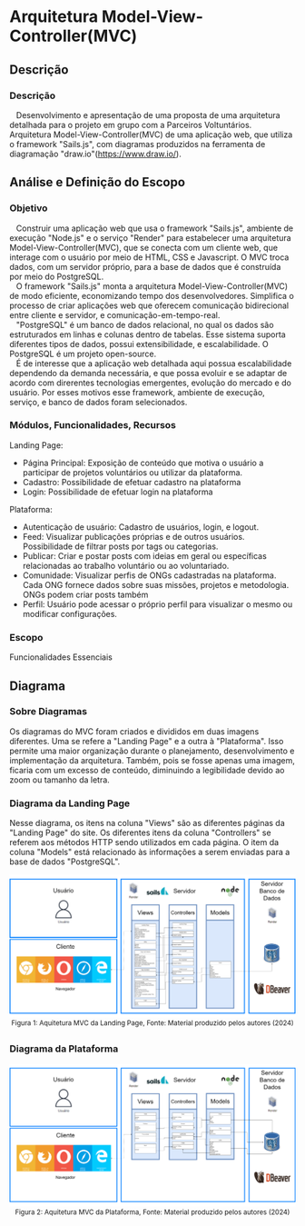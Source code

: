 # Arquitetura Model-View-Controller(MVC) 
## Descrição
### Descrição
&nbsp;&nbsp;&nbsp;Desenvolvimento e apresentação de uma proposta de uma arquitetura detalhada para o projeto em grupo com a Parceiros Voltuntários. Arquitetura Model-View-Controller(MVC) de uma aplicação web, que utiliza o framework "Sails.js", com diagramas produzidos na ferramenta de diagramação "draw.io"(https://www.draw.io/).  

## Análise e Definição do Escopo
### Objetivo
&nbsp;&nbsp;&nbsp;Construir uma aplicação web que usa o framework "Sails.js", ambiente de execução "Node.js" e o serviço "Render" para estabelecer uma arquitetura Model-View-Controller(MVC), que se conecta com um cliente web, que interage com o usuário por meio de HTML, CSS e Javascript. O MVC troca dados, com um servidor próprio, para a base de dados que é construída por meio do PostgreSQL.
<br>
&nbsp;&nbsp;&nbsp;O framework "Sails.js" monta a arquitetura Model-View-Controller(MVC) de modo eficiente, economizando tempo dos desenvolvedores. Simplifica o processo de criar aplicações web que oferecem comunicação bidirecional entre cliente e servidor, e comunicação-em-tempo-real.
<br>
&nbsp;&nbsp;&nbsp;"PostgreSQL" é um banco de dados relacional, no qual os dados são estruturados em linhas e colunas dentro de tabelas. Esse sistema suporta diferentes tipos de dados, possui extensibilidade, e escalabilidade. O PostgreSQL é um projeto open-source.
<br>
&nbsp;&nbsp;&nbsp;É de interesse que a aplicação web detalhada aqui possua escalabilidade dependendo da demanda necessária, e que possa evoluir e se adaptar de acordo com direrentes tecnologias emergentes, evolução do mercado e do usuário. Por esses motivos esse framework, ambiente de execução, serviço, e banco de dados foram selecionados.

### Módulos, Funcionalidades, Recursos
Landing Page:
- Página Principal: Exposição de conteúdo que motiva o usuário a participar de projetos voluntários ou utilizar da plataforma.
- Cadastro: Possibilidade de efetuar cadastro na plataforma
- Login: Possibilidade de efetuar login na plataforma

Plataforma:
- Autenticação de usuário: Cadastro de usuários, login, e logout.
- Feed: Visualizar publicações próprias e de outros usuários. Possibilidade de filtrar posts por tags ou categorias. 
- Publicar: Criar e postar posts com ideias em geral ou específicas relacionadas ao trabalho voluntário ou ao voluntariado.
- Comunidade: Visualizar perfis de ONGs cadastradas na plataforma. Cada ONG fornece dados sobre suas missões, projetos e metodologia. ONGs podem criar posts também
- Perfil: Usuário pode acessar o próprio perfil para visualizar o mesmo ou modificar configurações.

### Escopo
Funcionalidades Essenciais

## Diagrama
### Sobre Diagramas
Os diagramas do MVC foram criados e divididos em duas imagens diferentes. Uma se refere a "Landing Page" e a outra à "Plataforma". Isso permite uma maior organização durante o planejamento, desenvolvimento e implementação da arquitetura. Também, pois se fosse apenas uma imagem, ficaria com um excesso de conteúdo, diminuindo a legibilidade devido ao zoom ou tamanho da letra.

### Diagrama da Landing Page
Nesse diagrama, os itens na coluna "Views" são as diferentes páginas da "Landing Page" do site. Os diferentes itens da coluna "Controllers" se referem aos métodos HTTP sendo utilizados em cada página. O item da coluna "Models" está relacionado às informações a serem enviadas para a base de dados "PostgreSQL".
<div align="center" width="100%">
<img src = "assets/MVCLandingPage.png " alt="MVCLandingPage">
<sup>Figura 1: Aquitetura MVC da Landing Page, Fonte: Material produzido pelos autores (2024)</sup>
</div>

### Diagrama da Plataforma
<div align="center" width="100%">
<img src = "assets/MVCPlataforma.png " alt="MVCPlataforma">
<sup>Figura 2: Aquitetura MVC da Plataforma, Fonte: Material produzido pelos autores (2024)</sup>
</div>

